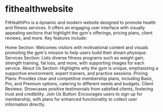 # fithealthwebsite
FitHealthPro is a dynamic and modern website designed to promote health and fitness services. It offers an engaging user interface with visually appealing sections that highlight the gym's offerings, pricing plans, client reviews, and more. 
Key features include:

Home Section: Welcomes visitors with motivational content and visuals promoting the gym's mission to help users build their dream physique.
Services Section: Lists diverse fitness programs such as weight gain, strength training, fat loss, and more, with supporting images for each service.
About Us Section: Highlights why the gym is unique, emphasizing a supportive environment, expert trainers, and practice sessions.
Pricing Plans: Provides clear and competitive membership plans, including Basic, Pro, and Premium options, catering to different needs and budgets.
Client Reviews: Showcases positive testimonials from satisfied clients, fostering trust and credibility.
Join Us Button: Encourages users to sign up for membership, with plans for enhanced functionality to collect user information directly.
